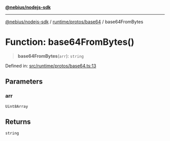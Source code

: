 [**@nebius/nodejs-sdk**](../../../../README.md)

***

[@nebius/nodejs-sdk](../../../../README.md) / [runtime/protos/base64](../README.md) / base64FromBytes

# Function: base64FromBytes()

> **base64FromBytes**(`arr`): `string`

Defined in: [src/runtime/protos/base64.ts:13](https://github.com/nebius/nodejs-sdk/blob/2ec552fb564ad8fdbf78c4eb6e73ce9101501e8a/src/runtime/protos/base64.ts#L13)

## Parameters

### arr

`Uint8Array`

## Returns

`string`
